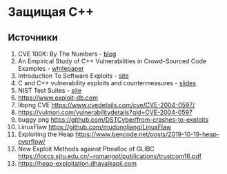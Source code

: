 # Защищая C++

## Источники



1. CVE 100K: By The Numbers - [blog](https://blog.rapid7.com/2018/04/30/cve-100k-by-the-numbers/)
2. An Empirical Study of C++ Vulnerabilities in Crowd-Sourced Code Examples - [whitepaper](https://arxiv.org/pdf/1910.01321.pdf)
3. Introduction To Software Exploits - [site](https://opensecuritytraining.info/Exploits1.html)
4. C and C++ vulnerability exploits and countermeasures - [slides](https://handouts.secappdev.org/handouts/2011/Frank%20Piessens/C-vulnerabilities-slides.pdf)
5. NIST Test Suites - [site](https://samate.nist.gov/SRD/testsuite.php)
6. https://www.exploit-db.com
7. libpng CVE https://www.cvedetails.com/cve/CVE-2004-0597/
8. https://vulmon.com/vulnerabilitydetails?qid=CVE-2004-0597
9.  buggy png https://github.com/DSTCyber/from-crashes-to-exploits
10. LinuxFlaw https://github.com/mudongliang/LinuxFlaw
11. Exploiting the Heap https://www.bencode.net/posts/2019-10-19-heap-overflow/
12. New Exploit Methods against Ptmalloc of GLIBC
https://loccs.sjtu.edu.cn/~romangol/publications/trustcom16.pdf
12. https://heap-exploitation.dhavalkapil.com